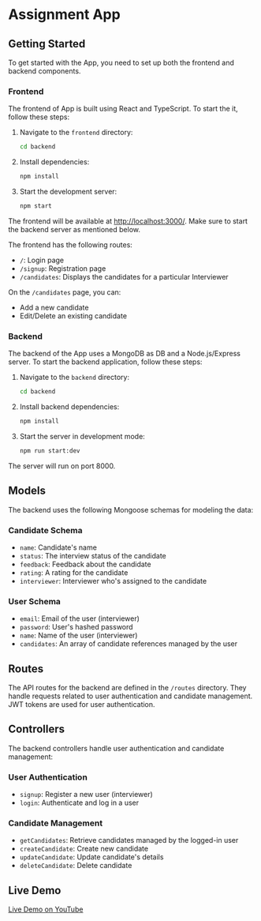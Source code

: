 # Assignment App

## Getting Started

To get started with the App, you need to set up both the frontend and backend components.

### Frontend

The frontend of App is built using React and TypeScript. To start the it, follow these steps:

1. Navigate to the `frontend` directory:

   ```bash
   cd backend
   ```

2. Install dependencies:

   ```bash
   npm install
   ```

3. Start the development server:

   ```bash
   npm start
   ```

The frontend will be available at [http://localhost:3000/](http://localhost:3000/). Make sure to start the backend server as mentioned below.

The frontend has the following routes:

- `/`: Login page
- `/signup`: Registration page
- `/candidates`: Displays the candidates for a particular Interviewer

On the `/candidates` page, you can:

- Add a new candidate
- Edit/Delete an existing candidate

### Backend

The backend of the App uses a MongoDB as DB and a Node.js/Express server. To start the backend application, follow these steps:

1. Navigate to the `backend` directory:

   ```bash
   cd backend
   ```

2. Install backend dependencies:

   ```bash
   npm install
   ```

3. Start the server in development mode:

   ```bash
   npm run start:dev
   ```

The server will run on port 8000.

## Models

The backend uses the following Mongoose schemas for modeling the data:

### Candidate Schema

- `name`: Candidate's name
- `status`: The interview status of the candidate
- `feedback`: Feedback about the candidate
- `rating`: A rating for the candidate
- `interviewer`: Interviewer who's assigned to the candidate

### User Schema

- `email`: Email of the user (interviewer)
- `password`: User's hashed password
- `name`: Name of the user (interviewer)
- `candidates`: An array of candidate references managed by the user

## Routes

The API routes for the backend are defined in the `/routes` directory. They handle requests related to user authentication and candidate management. JWT tokens are used for user authentication.

## Controllers

The backend controllers handle user authentication and candidate management:

### User Authentication

- `signup`: Register a new user (interviewer)
- `login`: Authenticate and log in a user

### Candidate Management

- `getCandidates`: Retrieve candidates managed by the logged-in user
- `createCandidate`: Create new candidate
- `updateCandidate`: Update candidate's details
- `deleteCandidate`: Delete candidate

## Live Demo

[Live Demo on YouTube](https://youtu.be/Ubbql3-D-xc)
